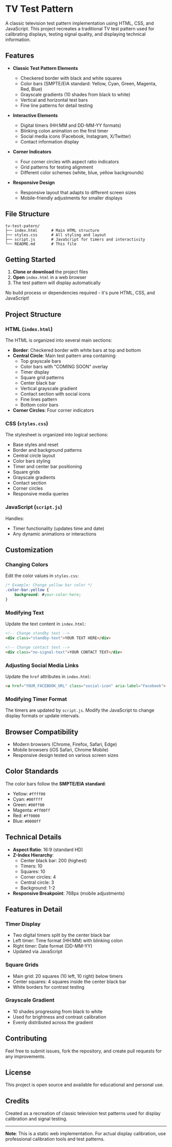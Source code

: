 # TV Test Pattern

A classic television test pattern implementation using HTML, CSS, and JavaScript. This project recreates a traditional TV test pattern used for calibrating displays, testing signal quality, and displaying technical information.

## Features

- **Classic Test Pattern Elements**
  - Checkered border with black and white squares
  - Color bars (SMPTE/EIA standard: Yellow, Cyan, Green, Magenta, Red, Blue)
  - Grayscale gradients (10 shades from black to white)
  - Vertical and horizontal test bars
  - Fine line patterns for detail testing

- **Interactive Elements**
  - Digital timers (HH:MM and DD-MM-YY formats)
  - Blinking colon animation on the first timer
  - Social media icons (Facebook, Instagram, X/Twitter)
  - Contact information display

- **Corner Indicators**
  - Four corner circles with aspect ratio indicators
  - Grid patterns for testing alignment
  - Different color schemes (white, blue, yellow backgrounds)

- **Responsive Design**
  - Responsive layout that adapts to different screen sizes
  - Mobile-friendly adjustments for smaller displays

## File Structure

```
tv-test-patern/
├── index.html      # Main HTML structure
├── styles.css      # All styling and layout
├── script.js       # JavaScript for timers and interactivity
└── README.md       # This file
```

## Getting Started

1. **Clone or download** the project files
2. **Open** `index.html` in a web browser
3. The test pattern will display automatically

No build process or dependencies required - it's pure HTML, CSS, and JavaScript!

## Project Structure

### HTML (`index.html`)

The HTML is organized into several main sections:
- **Border**: Checkered border with white bars at top and bottom
- **Central Circle**: Main test pattern area containing:
  - Top grayscale bars
  - Color bars with "COMING SOON" overlay
  - Timer display
  - Square grid patterns
  - Center black bar
  - Vertical grayscale gradient
  - Contact section with social icons
  - Fine lines pattern
  - Bottom color bars
- **Corner Circles**: Four corner indicators

### CSS (`styles.css`)

The stylesheet is organized into logical sections:
- Base styles and reset
- Border and background patterns
- Central circle layout
- Color bars styling
- Timer and center bar positioning
- Square grids
- Grayscale gradients
- Contact section
- Corner circles
- Responsive media queries

### JavaScript (`script.js`)

Handles:
- Timer functionality (updates time and date)
- Any dynamic animations or interactions

## Customization

### Changing Colors

Edit the color values in `styles.css`:

```css
/* Example: Change yellow bar color */
.color-bar.yellow {
    background: #your-color-here;
}
```

### Modifying Text

Update the text content in `index.html`:

```html
<!-- Change standby text -->
<div class="standby-text">YOUR TEXT HERE</div>

<!-- Change contact text -->
<div class="no-signal-text">YOUR CONTACT TEXT</div>
```

### Adjusting Social Media Links

Update the `href` attributes in `index.html`:

```html
<a href="YOUR_FACEBOOK_URL" class="social-icon" aria-label="Facebook">
```

### Modifying Timer Format

The timers are updated by `script.js`. Modify the JavaScript to change display formats or update intervals.

## Browser Compatibility

- Modern browsers (Chrome, Firefox, Safari, Edge)
- Mobile browsers (iOS Safari, Chrome Mobile)
- Responsive design tested on various screen sizes

## Color Standards

The color bars follow the **SMPTE/EIA standard**:
- Yellow: `#ffff00`
- Cyan: `#00ffff`
- Green: `#00ff00`
- Magenta: `#ff00ff`
- Red: `#ff0000`
- Blue: `#0000ff`

## Technical Details

- **Aspect Ratio**: 16:9 (standard HD)
- **Z-Index Hierarchy**: 
  - Center black bar: 200 (highest)
  - Timers: 10
  - Squares: 10
  - Corner circles: 4
  - Central circle: 3
  - Background: 1-2
- **Responsive Breakpoint**: 768px (mobile adjustments)

## Features in Detail

### Timer Display
- Two digital timers split by the center black bar
- Left timer: Time format (HH:MM) with blinking colon
- Right timer: Date format (DD-MM-YY)
- Updated via JavaScript

### Square Grids
- Main grid: 20 squares (10 left, 10 right) below timers
- Center squares: 4 squares inside the center black bar
- White borders for contrast testing

### Grayscale Gradient
- 10 shades progressing from black to white
- Used for brightness and contrast calibration
- Evenly distributed across the gradient

## Contributing

Feel free to submit issues, fork the repository, and create pull requests for any improvements.

## License

This project is open source and available for educational and personal use.

## Credits

Created as a recreation of classic television test patterns used for display calibration and signal testing.

---

**Note**: This is a static web implementation. For actual display calibration, use professional calibration tools and test patterns.

